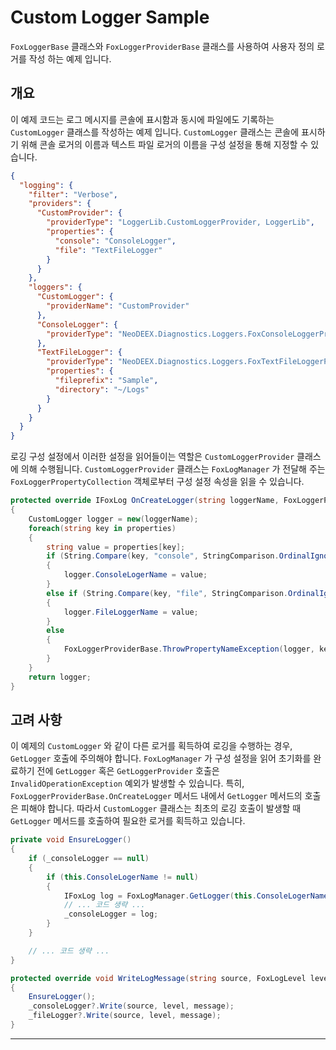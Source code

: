# Custom Logger Sample

`FoxLoggerBase` 클래스와 `FoxLoggerProviderBase` 클래스를 사용하여 사용자 정의 로거를 작성 하는 예제 입니다.

## 개요

이 예제 코드는 로그 메시지를 콘솔에 표시함과 동시에 파일에도 기록하는 `CustomLogger` 클래스를 작성하는 예제 입니다. `CustomLogger` 클래스는 콘솔에 표시하기 위해 콘솔 로거의 이름과 텍스트 파일 로거의 이름을 구성 설정을 통해 지정할 수 있습니다.

```json
{
  "logging": {
    "filter": "Verbose",
    "providers": {
      "CustomProvider": {
        "providerType": "LoggerLib.CustomLoggerProvider, LoggerLib",
        "properties": {
          "console": "ConsoleLogger",
          "file": "TextFileLogger"
        }
      }
    },
    "loggers": {
      "CustomLogger": {
        "providerName": "CustomProvider"
      },
      "ConsoleLogger": {
        "providerType": "NeoDEEX.Diagnostics.Loggers.FoxConsoleLoggerProvider"
      },
      "TextFileLogger": {
        "providerType": "NeoDEEX.Diagnostics.Loggers.FoxTextFileLoggerProvider",
        "properties": {
          "fileprefix": "Sample",
          "directory": "~/Logs"
        }
      }
    }
  }
}
```

로깅 구성 설정에서 이러한 설정을 읽어들이는 역할은 `CustomLoggerProvider` 클래스에 의해 수행됩니다. `CustomLoggerProvider` 클래스는 `FoxLogManager` 가 전달해 주는 `FoxLoggerPropertyCollection` 객체로부터 구성 설정 속성을 읽을 수 있습니다.

```cs
protected override IFoxLog OnCreateLogger(string loggerName, FoxLoggerPropertyCollection properties)
{
    CustomLogger logger = new(loggerName);
    foreach(string key in properties)
    {
        string value = properties[key];
        if (String.Compare(key, "console", StringComparison.OrdinalIgnoreCase) == 0)
        {
            logger.ConsoleLogerName = value;
        }
        else if (String.Compare(key, "file", StringComparison.OrdinalIgnoreCase) == 0)
        {
            logger.FileLoggerName = value;
        }
        else
        {
            FoxLoggerProviderBase.ThrowPropertyNameException(logger, key);
        }
    }
    return logger;
}
```

## 고려 사항

이 예제의 `CustomLogger` 와 같이 다른 로거를 획득하여 로깅을 수행하는 경우, `GetLogger` 호출에 주의해야 합니다. `FoxLogManager` 가 구성 설정을 읽어 초기화를 완료하기 전에 `GetLogger` 혹은 `GetLoggerProvider` 호출은 `InvalidOperationException` 예외가 발생할 수 있습니다. 특히, `FoxLoggerProviderBase.OnCreateLogger` 메서드 내에서 `GetLogger` 메서드의 호출은 피해야 합니다. 따라서 `CustomLogger` 클래스는 최초의 로깅 호출이 발생할 때 `GetLogger` 메서드를 호출하여 필요한 로거를 획득하고 있습니다.

```cs
private void EnsureLogger()
{
    if (_consoleLogger == null)
    {
        if (this.ConsoleLogerName != null)
        {
            IFoxLog log = FoxLogManager.GetLogger(this.ConsoleLogerName);
            // ... 코드 생략 ...
            _consoleLogger = log;
        }
    }

    // ... 코드 생략 ...
}

protected override void WriteLogMessage(string source, FoxLogLevel level, string? message)
{
    EnsureLogger();
    _consoleLogger?.Write(source, level, message);
    _fileLogger?.Write(source, level, message);
}
```

---
